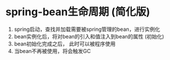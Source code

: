 # spring-bean生命周期 (简化版)

1. spring启动，查找并加载需要被spring管理的bean，进行实例化
2. bean实例化后，将对bean的引入和值注入到bean的属性 (初始化)
3. bean初始化完成之后， 此时可以被程序使用
4. 当bean不再被使用，将会触发GC